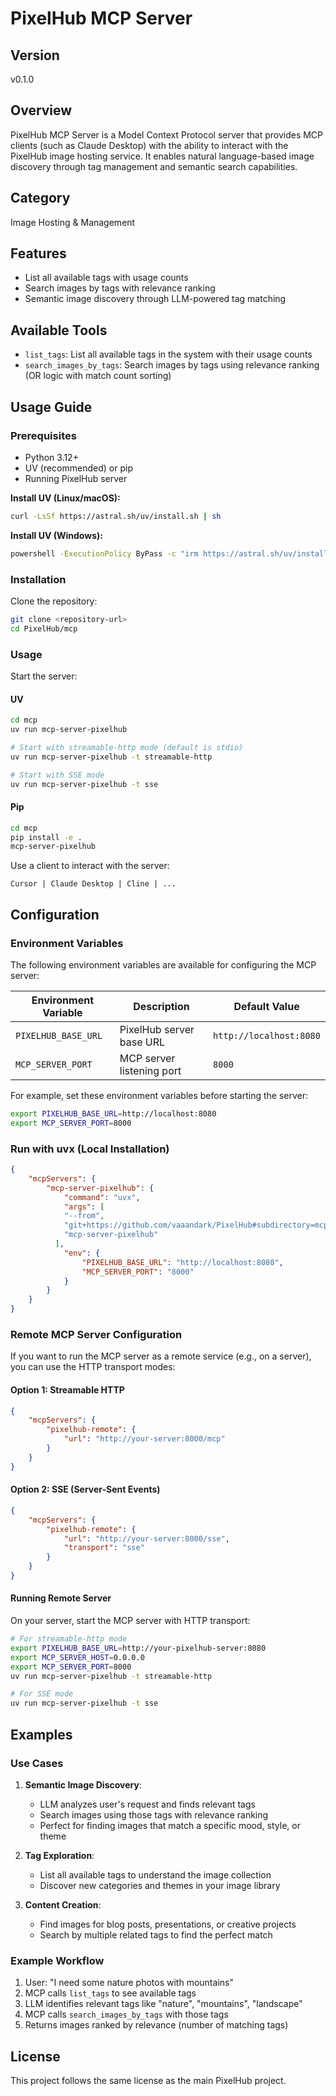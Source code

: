 # PixelHub MCP Server

## Version
v0.1.0

## Overview

PixelHub MCP Server is a Model Context Protocol server that provides MCP clients (such as Claude Desktop) with the ability to interact with the PixelHub image hosting service. It enables natural language-based image discovery through tag management and semantic search capabilities.

## Category
Image Hosting & Management

## Features

- List all available tags with usage counts
- Search images by tags with relevance ranking
- Semantic image discovery through LLM-powered tag matching

## Available Tools

- `list_tags`: List all available tags in the system with their usage counts
- `search_images_by_tags`: Search images by tags using relevance ranking (OR logic with match count sorting)

## Usage Guide

### Prerequisites
- Python 3.12+
- UV (recommended) or pip
- Running PixelHub server

**Install UV (Linux/macOS):**
```bash
curl -LsSf https://astral.sh/uv/install.sh | sh
```

**Install UV (Windows):**
```bash
powershell -ExecutionPolicy ByPass -c "irm https://astral.sh/uv/install.ps1 | iex"
```

### Installation
Clone the repository:
```bash
git clone <repository-url>
cd PixelHub/mcp
```

### Usage
Start the server:

#### UV
```bash
cd mcp
uv run mcp-server-pixelhub

# Start with streamable-http mode (default is stdio)
uv run mcp-server-pixelhub -t streamable-http

# Start with SSE mode
uv run mcp-server-pixelhub -t sse
```

#### Pip
```bash
cd mcp
pip install -e .
mcp-server-pixelhub
```

Use a client to interact with the server:
```
Cursor | Claude Desktop | Cline | ...
```

## Configuration

### Environment Variables

The following environment variables are available for configuring the MCP server:

| Environment Variable | Description | Default Value |
|----------|------|--------|
| `PIXELHUB_BASE_URL` | PixelHub server base URL | `http://localhost:8080` |
| `MCP_SERVER_PORT` | MCP server listening port | `8000` |

For example, set these environment variables before starting the server:

```bash
export PIXELHUB_BASE_URL=http://localhost:8080
export MCP_SERVER_PORT=8000
```

### Run with uvx (Local Installation)
```json
{
    "mcpServers": {
        "mcp-server-pixelhub": {
            "command": "uvx",
            "args": [
            "--from",
            "git+https://github.com/vaaandark/PixelHub#subdirectory=mcp",
            "mcp-server-pixelhub"
          ],
            "env": {
                "PIXELHUB_BASE_URL": "http://localhost:8080",
                "MCP_SERVER_PORT": "8000"
            }
        }
    }
}
```

### Remote MCP Server Configuration

If you want to run the MCP server as a remote service (e.g., on a server), you can use the HTTP transport modes:

#### Option 1: Streamable HTTP
```json
{
    "mcpServers": {
        "pixelhub-remote": {
            "url": "http://your-server:8000/mcp"
        }
    }
}
```

#### Option 2: SSE (Server-Sent Events)
```json
{
    "mcpServers": {
        "pixelhub-remote": {
            "url": "http://your-server:8000/sse",
            "transport": "sse"
        }
    }
}
```

#### Running Remote Server

On your server, start the MCP server with HTTP transport:

```bash
# For streamable-http mode
export PIXELHUB_BASE_URL=http://your-pixelhub-server:8080
export MCP_SERVER_HOST=0.0.0.0
export MCP_SERVER_PORT=8000
uv run mcp-server-pixelhub -t streamable-http

# For SSE mode
uv run mcp-server-pixelhub -t sse
```

## Examples

### Use Cases

1. **Semantic Image Discovery**: 
   - LLM analyzes user's request and finds relevant tags
   - Search images using those tags with relevance ranking
   - Perfect for finding images that match a specific mood, style, or theme

2. **Tag Exploration**:
   - List all available tags to understand the image collection
   - Discover new categories and themes in your image library

3. **Content Creation**:
   - Find images for blog posts, presentations, or creative projects
   - Search by multiple related tags to find the perfect match

### Example Workflow

1. User: "I need some nature photos with mountains"
2. MCP calls `list_tags` to see available tags
3. LLM identifies relevant tags like "nature", "mountains", "landscape"
4. MCP calls `search_images_by_tags` with those tags
5. Returns images ranked by relevance (number of matching tags)

## License
This project follows the same license as the main PixelHub project.
